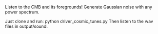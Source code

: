 Listen to the CMB and its foregrounds! Generate Gaussian noise with any power spectrum.

Just clone and run: python driver_cosmic_tunes.py
Then listen to the wav files in output/sound.

